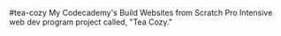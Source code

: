 #tea-cozy
My Codecademy's Build Websites from Scratch Pro Intensive web dev program project called, "Tea Cozy."
